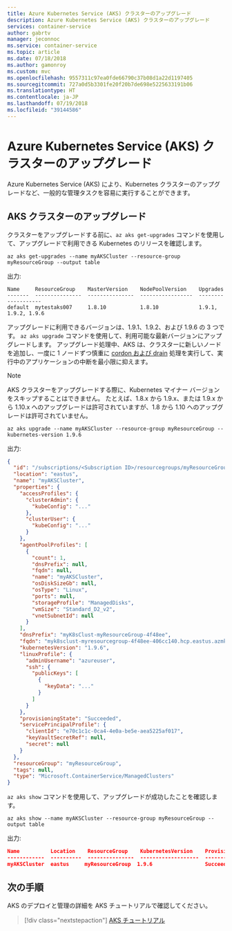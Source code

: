 ```yaml
---
title: Azure Kubernetes Service (AKS) クラスターのアップグレード
description: Azure Kubernetes Service (AKS) クラスターのアップグレード
services: container-service
author: gabrtv
manager: jeconnoc
ms.service: container-service
ms.topic: article
ms.date: 07/18/2018
ms.author: gamonroy
ms.custom: mvc
ms.openlocfilehash: 9557311c97ea0fde66790c37b08d1a22d1197405
ms.sourcegitcommit: 727a0d5b3301fe20f20b7de698e5225633191b06
ms.translationtype: HT
ms.contentlocale: ja-JP
ms.lasthandoff: 07/19/2018
ms.locfileid: "39144586"
---
```

# <a name="upgrade-an-azure-kubernetes-service-aks-cluster"></a>Azure Kubernetes Service (AKS) クラスターのアップグレード

Azure Kubernetes Service (AKS) により、Kubernetes クラスターのアップグレードなど、一般的な管理タスクを容易に実行することができます。

## <a name="upgrade-an-aks-cluster"></a>AKS クラスターのアップグレード

クラスターをアップグレードする前に、`az aks get-upgrades` コマンドを使用して、アップグレードで利用できる Kubernetes のリリースを確認します。

```azurecli-interactive
az aks get-upgrades --name myAKSCluster --resource-group myResourceGroup --output table
```

出力:

```console
Name     ResourceGroup    MasterVersion    NodePoolVersion    Upgrades
-------  ---------------  ---------------  -----------------  -------------------
default  mytestaks007     1.8.10           1.8.10             1.9.1, 1.9.2, 1.9.6
```

アップグレードに利用できるバージョンは、1.9.1、1.9.2、および 1.9.6 の 3 つです。 `az aks upgrade` コマンドを使用して、利用可能な最新バージョンにアップグレードします。  アップグレード処理中、AKS は、クラスターに新しいノードを追加し、一度に 1 ノードずつ慎重に [cordon および drain][kubernetes-drain] 処理を実行して、実行中のアプリケーションの中断を最小限に抑えます。

> [!NOTE]
> AKS クラスターをアップグレードする際に、Kubernetes マイナー バージョンをスキップすることはできません。 たとえば、1.8.x から 1.9.x、または 1.9.x から 1.10.x へのアップグレードは許可されていますが、1.8 から 1.10 へのアップグレードは許可されていません。

```azurecli-interactive
az aks upgrade --name myAKSCluster --resource-group myResourceGroup --kubernetes-version 1.9.6
```

出力:

```json
{
  "id": "/subscriptions/<Subscription ID>/resourcegroups/myResourceGroup/providers/Microsoft.ContainerService/managedClusters/myAKSCluster",
  "location": "eastus",
  "name": "myAKSCluster",
  "properties": {
    "accessProfiles": {
      "clusterAdmin": {
        "kubeConfig": "..."
      },
      "clusterUser": {
        "kubeConfig": "..."
      }
    },
    "agentPoolProfiles": [
      {
        "count": 1,
        "dnsPrefix": null,
        "fqdn": null,
        "name": "myAKSCluster",
        "osDiskSizeGb": null,
        "osType": "Linux",
        "ports": null,
        "storageProfile": "ManagedDisks",
        "vmSize": "Standard_D2_v2",
        "vnetSubnetId": null
      }
    ],
    "dnsPrefix": "myK8sClust-myResourceGroup-4f48ee",
    "fqdn": "myk8sclust-myresourcegroup-4f48ee-406cc140.hcp.eastus.azmk8s.io",
    "kubernetesVersion": "1.9.6",
    "linuxProfile": {
      "adminUsername": "azureuser",
      "ssh": {
        "publicKeys": [
          {
            "keyData": "..."
          }
        ]
      }
    },
    "provisioningState": "Succeeded",
    "servicePrincipalProfile": {
      "clientId": "e70c1c1c-0ca4-4e0a-be5e-aea5225af017",
      "keyVaultSecretRef": null,
      "secret": null
    }
  },
  "resourceGroup": "myResourceGroup",
  "tags": null,
  "type": "Microsoft.ContainerService/ManagedClusters"
}
```

`az aks show` コマンドを使用して、アップグレードが成功したことを確認します。

```azurecli-interactive
az aks show --name myAKSCluster --resource-group myResourceGroup --output table
```

出力:

```json
Name          Location    ResourceGroup    KubernetesVersion    ProvisioningState    Fqdn
------------  ----------  ---------------  -------------------  -------------------  ----------------------------------------------------------------
myAKSCluster  eastus     myResourceGroup  1.9.6                 Succeeded            myk8sclust-myresourcegroup-3762d8-2f6ca801.hcp.eastus.azmk8s.io
```

## <a name="next-steps"></a>次の手順

AKS のデプロイと管理の詳細を AKS チュートリアルで確認してください。

> [!div class="nextstepaction"]
> [AKS チュートリアル][aks-tutorial-prepare-app]

<!-- LINKS - external -->
[kubernetes-drain]: https://kubernetes.io/docs/tasks/administer-cluster/safely-drain-node/

<!-- LINKS - internal -->
[aks-tutorial-prepare-app]: ./tutorial-kubernetes-prepare-app.md